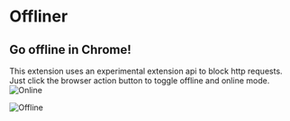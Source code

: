 # Offliner
## Go offline in Chrome!

This extension uses an experimental extension api to block http requests.
Just click the browser action button to toggle offline and online mode.
![Online](https://img.skitch.com/20110817-kx6mhbkba24fcx1gxigwm9qx8x.jpg)


![Offline](https://img.skitch.com/20110817-c3jre29c7c536yxiipqpe2wmai.jpg)
